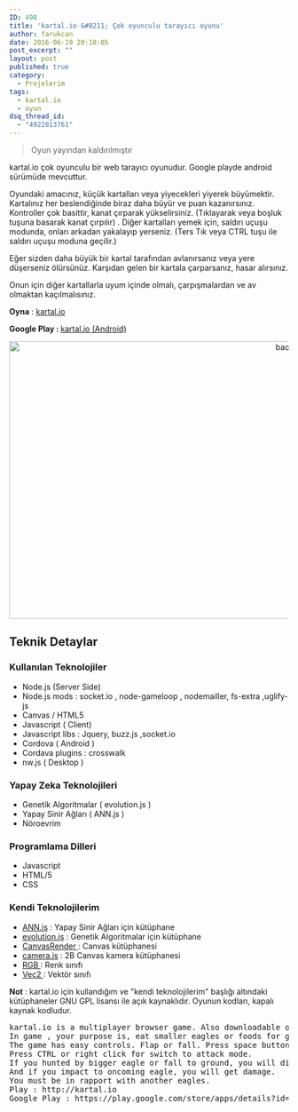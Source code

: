 ```yaml
---
ID: 498
title: 'kartal.io &#8211; Çok oyunculu tarayıcı oyunu'
author: farukcan
date: 2016-06-19 20:18:05
post_excerpt: ""
layout: post
published: true
category:
  - Projelerim
tags:
  - kartal.io
  - oyun
dsq_thread_id:
  - "4922813761"
---
```

<blockquote>Oyun yayından kaldırılmıştır</blockquote>
kartal.io çok oyunculu bir web tarayıcı oyunudur. Google playde android sürümüde mevcuttur.

Oyundaki amacınız, küçük kartalları veya yiyecekleri yiyerek büyümektir. Kartalınız her beslendiğinde biraz daha büyür ve puan kazanırsınız. Kontroller çok basittir, kanat çırparak yükselirsiniz. (Tıklayarak veya boşluk tuşuna basarak kanat çırpılır) . Diğer kartalları yemek için, saldırı uçuşu modunda, onları arkadan yakalayıp yerseniz. (Ters Tık veya CTRL tuşu ile saldırı uçuşu moduna geçilir.)

Eğer sizden daha büyük bir kartal tarafından avlanırsanız veya yere düşerseniz ölürsünüz. Karşıdan gelen bir kartala çarparsanız, hasar alırsınız.

Onun için diğer kartallarla uyum içinde olmalı, çarpışmalardan ve av olmaktan kaçılmalısınız.

<strong>Oyna</strong> : <a href="http://kartal.io">kartal.io</a>

<strong>Google Play : </strong><a href="https://play.google.com/store/apps/details?id=net.farukcan.kartalio">kartal.io (Android)</a>
<p style="text-align: center;"><a href="http://farukcan.net/wp-content/uploads/2016/06/background.png"><img class=" wp-image-505 aligncenter" alt="background" src="http://farukcan.net/wp-content/uploads/2016/06/background.png" width="1024" height="500" /></a></p>

<h2>Teknik Detaylar</h2>
<h3>Kullanılan Teknolojiler</h3>
<ul>
	<li>Node.js (Server Side)</li>
	<li>Node.js mods : socket.io , node-gameloop , nodemailler, fs-extra ,uglify-js</li>
	<li>Canvas / HTML5</li>
	<li>Javascript ( Client)</li>
	<li>Javascript libs : Jquery, buzz.js ,socket.io</li>
	<li>Cordova ( Android )</li>
	<li>Cordava plugins : crosswalk</li>
	<li>nw.js ( Desktop )</li>
</ul>
<h3>Yapay Zeka Teknolojileri</h3>
<ul>
	<li>Genetik Algoritmalar ( evolution.js )</li>
	<li>Yapay Sinir Ağları ( ANN.js )</li>
	<li>Nöroevrim</li>
</ul>
<h3>Programlama Dilleri</h3>
<ul>
	<li>Javascript</li>
	<li>HTML/5</li>
	<li>CSS</li>
</ul>
<h3>Kendi Teknolojilerim</h3>
<ul>
	<li><a href="http://farukcan.net/examples/kartaliolibs/ANN.js">ANN.js</a> : Yapay Sinir Ağları için kütüphane</li>
	<li><a href="http://farukcan.net/examples/kartaliolibs/evolution.js">evolution.js</a> : Genetik Algoritmalar için kütüphane</li>
	<li><a href="http://farukcan.net/examples/kartaliolibs/CanvasRender.js">CanvasRender </a>: Canvas kütüphanesi</li>
	<li><a href="http://farukcan.net/examples/kartaliolibs/Camera.js">camera.js</a> : 2B Canvas kamera kütüphanesi</li>
	<li><a href="http://farukcan.net/examples/kartaliolibs/RGB.js">RGB </a>: Renk sınıfı</li>
	<li><a href="http://farukcan.net/examples/kartaliolibs/Vec2.js">Vec2 </a>: Vektör sınıfı</li>
</ul>
<strong>Not</strong> : kartal.io için kullandığım ve "kendi teknolojilerim" başlığı altındaki kütüphaneler GNU GPL lisansı ile açık kaynaklıdır. Oyunun kodları, kapalı kaynak kodludur.
<pre>kartal.io is a multiplayer browser game. Also downloadable on Google Play.
In game , your purpose is, eat smaller eagles or foods for grow up.
The game has easy controls. Flap or fall. Press space button or click for flap.
Press CTRL or right click for switch to attack mode.
If you hunted by bigger eagle or fall to ground, you will die.
And if you impact to oncoming eagle, you will get damage.
You must be in rapport with another eagles.
Play : http://kartal.io
Google Play : https://play.google.com/store/apps/details?id=net.farukcan.kartalio</pre>
